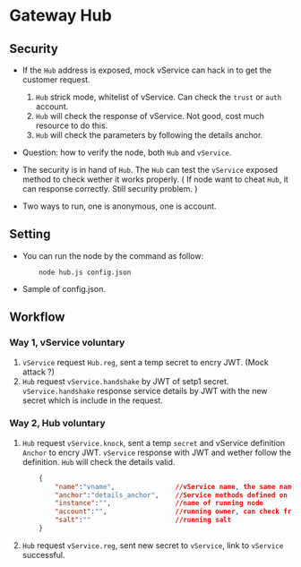 # Gateway Hub

## Security

- If the `Hub` address is exposed, mock vService can hack in to get the customer request.
    1. `Hub` strick mode, whitelist of vService. Can check the `trust` or `auth` account.
    2. `Hub` will check the response of vService.  Not good, cost much resource to do this.
    3. `Hub` will check the parameters by following the details anchor.

- Question: how to verify the node, both `Hub` and `vService`.
- The security is in hand of `Hub`. The `Hub` can test the `vService` exposed method to check wether it works properly. ( If node want to cheat `Hub`, it can response correctly. Still security problem. )

- Two ways to run, one is anonymous, one is account.

## Setting

- You can run the node by the command as follow:

    ```SHELL
        node hub.js config.json
    ```

- Sample of config.json.

## Workflow

### Way 1, vService voluntary

1. `vService` request `Hub.reg`, sent a temp secret to encry JWT. (Mock attack ?)
2. `Hub` request `vService.handshake` by JWT of setp1 secret. `vService.handshake` response service details by JWT with the new secret which is include in the request.

### Way 2, Hub voluntary

1. `Hub` request `vService.knock`, sent a temp `secret` and vService definition `Anchor` to encry JWT. `vService` response with JWT and wether follow the definition. `Hub` will check the details valid.

    ```JSON
        {
            "name":"vname",               //vService name, the same name will be treated as the same service
            "anchor":"details_anchor",    //Service methods defined on anchor
            "instance":"",                //name of running node
            "account":"",                 //running owner, can check from `Hub` to confirm the authority
            "salt":""                     //running salt
        }
    ```

2. `Hub` request `vService.reg`, sent new secret to `vService`, link to `vService` successful.
